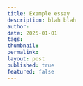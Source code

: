 ```yaml
---
title: Example essay
description: blah blah
author: 
date: 2025-01-01
tags: 
thumbnail: 
permalink: 
layout: post
published: true
featured: false
---
```

